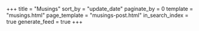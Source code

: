 +++
title = "Musings"
sort_by = "update_date"
paginate_by = 0
template = "musings.html"
page_template = "musings-post.html"
in_search_index = true
generate_feed = true
+++

